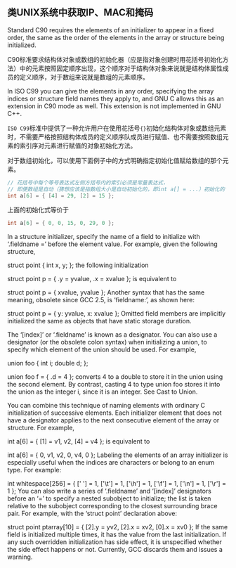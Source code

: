 ## 类UNIX系统中获取IP、MAC和掩码

Standard C90 requires the elements of an initializer to appear in a fixed order, the same as the order of the elements in the array or structure being initialized.

C90标准要求结构体对象或数组的初始化器（应是指对象创建时用花括号初始化方法）中的元素按照固定顺序出现，这个顺序对于结构体对象来说就是结构体属性成员的定义顺序，对于数组来说就是数组的元素顺序。

In ISO C99 you can give the elements in any order, specifying the array indices or structure field names they apply to, and GNU C allows this as an extension in C90 mode as well. This extension is not implemented in GNU C++.

`ISO C99`标准中提供了一种允许用户在使用花括号`{}`初始化结构体对象或数组元素时，不需要严格按照结构体成员的定义顺序队成员进行赋值、也不需要按照数组元素的索引序对元素进行赋值的对象初始化方法。


对于数组初始化，可以使用下面例子中的方式明确指定初始化值赋给数组的那个元素。

```c
// 花括号中每个等号表达式左侧方括号内的索引必须是常量表达式，
// 即便数组是自动（猜想应该是指数组大小是自动初始化的，即int a[] = ...）初始化的
int a[6] = { [4] = 29, [2] = 15 };
```

上面的初始化式等价于

```c
int a[6] = { 0, 0, 15, 0, 29, 0 };
```


In a structure initializer, specify the name of a field to initialize with ‘.fieldname =’ before the element value. For example, given the following structure,

struct point { int x, y; };
the following initialization

struct point p = { .y = yvalue, .x = xvalue };
is equivalent to

struct point p = { xvalue, yvalue };
Another syntax that has the same meaning, obsolete since GCC 2.5, is ‘fieldname:’, as shown here:

struct point p = { y: yvalue, x: xvalue };
Omitted field members are implicitly initialized the same as objects that have static storage duration.

The ‘[index]’ or ‘.fieldname’ is known as a designator. You can also use a designator (or the obsolete colon syntax) when initializing a union, to specify which element of the union should be used. For example,

union foo { int i; double d; };

union foo f = { .d = 4 };
converts 4 to a double to store it in the union using the second element. By contrast, casting 4 to type union foo stores it into the union as the integer i, since it is an integer. See Cast to Union.

You can combine this technique of naming elements with ordinary C initialization of successive elements. Each initializer element that does not have a designator applies to the next consecutive element of the array or structure. For example,

int a[6] = { [1] = v1, v2, [4] = v4 };
is equivalent to

int a[6] = { 0, v1, v2, 0, v4, 0 };
Labeling the elements of an array initializer is especially useful when the indices are characters or belong to an enum type. For example:

int whitespace[256]
  = { [' '] = 1, ['\t'] = 1, ['\h'] = 1,
      ['\f'] = 1, ['\n'] = 1, ['\r'] = 1 };
You can also write a series of ‘.fieldname’ and ‘[index]’ designators before an ‘=’ to specify a nested subobject to initialize; the list is taken relative to the subobject corresponding to the closest surrounding brace pair. For example, with the ‘struct point’ declaration above:

struct point ptarray[10] = { [2].y = yv2, [2].x = xv2, [0].x = xv0 };
If the same field is initialized multiple times, it has the value from the last initialization. If any such overridden initialization has side effect, it is unspecified whether the side effect happens or not. Currently, GCC discards them and issues a warning.


